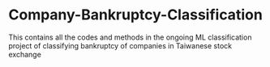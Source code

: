# Company-Bankruptcy-Classification
This contains all the codes and methods in the ongoing ML classification project of classifying bankruptcy of companies in Taiwanese stock exchange
